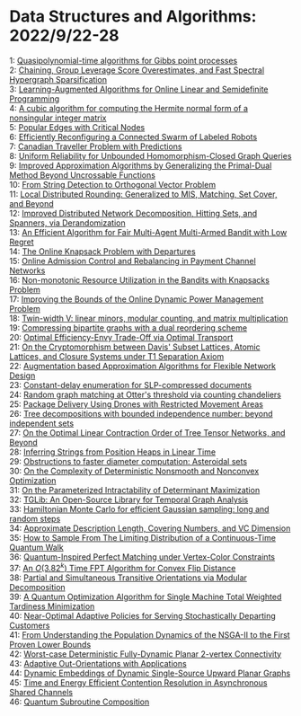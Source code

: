# Data Structures and Algorithms: 2022/9/22-28  
1: [Quasipolynomial-time algorithms for Gibbs point processes](https://doi.org/10.48550/arXiv.2209.10453)  
2: [Chaining, Group Leverage Score Overestimates, and Fast Spectral  Hypergraph Sparsification](https://doi.org/10.48550/arXiv.2209.10539)  
3: [Learning-Augmented Algorithms for Online Linear and Semidefinite  Programming](https://doi.org/10.48550/arXiv.2209.10614)  
4: [A cubic algorithm for computing the Hermite normal form of a nonsingular  integer matrix](https://doi.org/10.48550/arXiv.2209.10685)  
5: [Popular Edges with Critical Nodes](https://doi.org/10.48550/arXiv.2209.10805)  
6: [Efficiently Reconfiguring a Connected Swarm of Labeled Robots](https://doi.org/10.48550/arXiv.2209.11028)  
7: [Canadian Traveller Problem with Predictions](https://doi.org/10.48550/arXiv.2209.11100)  
8: [Uniform Reliability for Unbounded Homomorphism-Closed Graph Queries](https://doi.org/10.48550/arXiv.2209.11177)  
9: [Improved Approximation Algorithms by Generalizing the Primal-Dual Method  Beyond Uncrossable Functions](https://doi.org/10.48550/arXiv.2209.11209)  
10: [From String Detection to Orthogonal Vector Problem](https://doi.org/10.48550/arXiv.2209.11452)  
11: [Local Distributed Rounding: Generalized to MIS, Matching, Set Cover, and  Beyond](https://doi.org/10.48550/arXiv.2209.11651)  
12: [Improved Distributed Network Decomposition, Hitting Sets, and Spanners,  via Derandomization](https://doi.org/10.48550/arXiv.2209.11669)  
13: [An Efficient Algorithm for Fair Multi-Agent Multi-Armed Bandit with Low  Regret](https://doi.org/10.48550/arXiv.2209.11817)  
14: [The Online Knapsack Problem with Departures](https://doi.org/10.48550/arXiv.2209.11934)  
15: [Online Admission Control and Rebalancing in Payment Channel Networks](https://doi.org/10.48550/arXiv.2209.11936)  
16: [Non-monotonic Resource Utilization in the Bandits with Knapsacks Problem](https://doi.org/10.48550/arXiv.2209.12013)  
17: [Improving the Bounds of the Online Dynamic Power Management Problem](https://doi.org/10.48550/arXiv.2209.12021)  
18: [Twin-width V: linear minors, modular counting, and matrix multiplication](https://doi.org/10.48550/arXiv.2209.12023)  
19: [Compressing bipartite graphs with a dual reordering scheme](https://doi.org/10.48550/arXiv.2209.12062)  
20: [Optimal Efficiency-Envy Trade-Off via Optimal Transport](https://doi.org/10.48550/arXiv.2209.15416)  
21: [On the Cryptomorphism between Davis' Subset Lattices, Atomic Lattices,  and Closure Systems under T1 Separation Axiom](https://doi.org/10.48550/arXiv.2209.12256)  
22: [Augmentation based Approximation Algorithms for Flexible Network Design](https://doi.org/10.48550/arXiv.2209.12273)  
23: [Constant-delay enumeration for SLP-compressed documents](https://doi.org/10.48550/arXiv.2209.12301)  
24: [Random graph matching at Otter's threshold via counting chandeliers](https://doi.org/10.48550/arXiv.2209.12313)  
25: [Package Delivery Using Drones with Restricted Movement Areas](https://doi.org/10.48550/arXiv.2209.12314)  
26: [Tree decompositions with bounded independence number: beyond independent  sets](https://doi.org/10.48550/arXiv.2209.12315)  
27: [On the Optimal Linear Contraction Order of Tree Tensor Networks, and  Beyond](https://doi.org/10.48550/arXiv.2209.12332)  
28: [Inferring Strings from Position Heaps in Linear Time](https://doi.org/10.48550/arXiv.2209.12405)  
29: [Obstructions to faster diameter computation: Asteroidal sets](https://doi.org/10.48550/arXiv.2209.12438)  
30: [On the Complexity of Deterministic Nonsmooth and Nonconvex Optimization](https://doi.org/10.48550/arXiv.2209.12463)  
31: [On the Parameterized Intractability of Determinant Maximization](https://doi.org/10.48550/arXiv.2209.12519)  
32: [TGLib: An Open-Source Library for Temporal Graph Analysis](https://doi.org/10.48550/arXiv.2209.12587)  
33: [Hamiltonian Monte Carlo for efficient Gaussian sampling: long and random  steps](https://doi.org/10.48550/arXiv.2209.12771)  
34: [Approximate Description Length, Covering Numbers, and VC Dimension](https://doi.org/10.48550/arXiv.2209.12882)  
35: [How to Sample From The Limiting Distribution of a Continuous-Time  Quantum Walk](https://doi.org/10.48550/arXiv.2209.13028)  
36: [Quantum-Inspired Perfect Matching under Vertex-Color Constraints](https://doi.org/10.48550/arXiv.2209.13063)  
37: [An $O(3.82^k)$ Time FPT Algorithm for Convex Flip Distance](https://doi.org/10.48550/arXiv.2209.13134)  
38: [Partial and Simultaneous Transitive Orientations via Modular  Decomposition](https://doi.org/10.48550/arXiv.2209.13175)  
39: [A Quantum Optimization Algorithm for Single Machine Total Weighted  Tardiness Minimization](https://doi.org/10.48550/arXiv.2209.13712)  
40: [Near-Optimal Adaptive Policies for Serving Stochastically Departing  Customers](https://doi.org/10.48550/arXiv.2209.13878)  
41: [From Understanding the Population Dynamics of the NSGA-II to the First  Proven Lower Bounds](https://doi.org/10.48550/arXiv.2209.13974)  
42: [Worst-case Deterministic Fully-Dynamic Planar 2-vertex Connectivity](https://doi.org/10.48550/arXiv.2209.14079)  
43: [Adaptive Out-Orientations with Applications](https://doi.org/10.48550/arXiv.2209.14087)  
44: [Dynamic Embeddings of Dynamic Single-Source Upward Planar Graphs](https://doi.org/10.48550/arXiv.2209.14094)  
45: [Time and Energy Efficient Contention Resolution in Asynchronous Shared  Channels](https://doi.org/10.48550/arXiv.2209.14140)  
46: [Quantum Subroutine Composition](https://doi.org/10.48550/arXiv.2209.14146)  